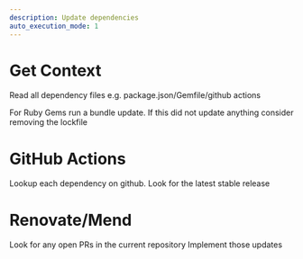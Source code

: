 ```yaml
---
description: Update dependencies
auto_execution_mode: 1
---
```


# Get Context

Read all dependency files e.g. package.json/Gemfile/github actions

For Ruby Gems run a bundle update. If this did not update anything consider removing the lockfile

# GitHub Actions

Lookup each dependency on github.
Look for the latest stable release

# Renovate/Mend

Look for any open PRs in the current repository
Implement those updates
